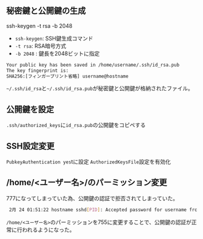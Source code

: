 ## 秘密鍵と公開鍵の生成

ssh-keygen -t rsa -b 2048

* `ssh-keygen`: SSH鍵生成コマンド
* `-t rsa`: RSA暗号方式
* `-b 2048` : 鍵長を2048ビットに指定

```bash
Your public key has been saved in /home/username/.ssh/id_rsa.pub
The key fingerprint is:
SHA256:[フィンガープリント省略] username@hostname
```

`~/.ssh/id_rsa`と`~/.ssh/id_rsa.pub`が秘密鍵と公開鍵が格納されたファイル。

## 公開鍵を設定

`.ssh/authorized_keys`に`id_rsa.pub`の公開鍵をコピペする

## SSH設定変更

`PubkeyAuthentication yes`tに設定
`AuthorizedKeysFile`設定を有効化

## /home/<ユーザー名>/のパーミッション変更

777になってしまっていた為、公開鍵の認証で拒否されてしまっていた。

```bash
 2月 24 01:51:22 hostname sshd[PID]: Accepted password for username from [IPアドレス] port [ポート番号] ssh2
```

`/home/<ユーザー名>`のパーミッションを755に変更することで、公開鍵の認証が正常に行われるようになった。
